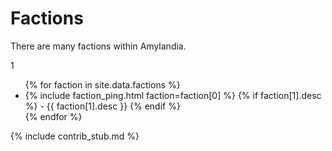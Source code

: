 # Factions

There are many factions within Amylandia.

1

<ul>
{% for faction in site.data.factions %}
  <li>
    {% include faction_ping.html faction=faction[0] %}
    {% if faction[1].desc %}
      - {{ faction[1].desc }}
    {% endif %}
  </li>
{% endfor %}
</ul>

{% include contrib_stub.md %}
